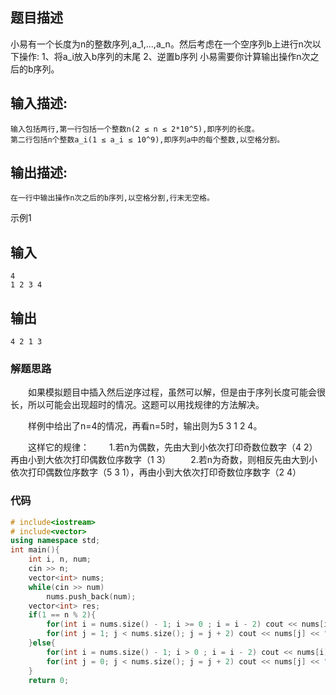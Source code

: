 ## 题目描述

小易有一个长度为n的整数序列,a_1,...,a_n。然后考虑在一个空序列b上进行n次以下操作:
1、将a_i放入b序列的末尾
2、逆置b序列
小易需要你计算输出操作n次之后的b序列。

## 输入描述:

```
输入包括两行,第一行包括一个整数n(2 ≤ n ≤ 2*10^5),即序列的长度。
第二行包括n个整数a_i(1 ≤ a_i ≤ 10^9),即序列a中的每个整数,以空格分割。
```

## 输出描述:

```
在一行中输出操作n次之后的b序列,以空格分割,行末无空格。
```

示例1

## 输入

```
4
1 2 3 4
```

## 输出

```
4 2 1 3
```

### 解题思路

&emsp;&emsp;如果模拟题目中插入然后逆序过程，虽然可以解，但是由于序列长度可能会很长，所以可能会出现超时的情况。这题可以用找规律的方法解决。

&emsp;&emsp;样例中给出了n=4的情况，再看n=5时，输出则为5 3 1 2 4。

&emsp;&emsp;这样它的规律：
&emsp;&emsp;1.若n为偶数，先由大到小依次打印奇数位数字（4 2）再由小到大依次打印偶数位序数字（1 3）
&emsp;&emsp;2.若n为奇数，则相反先由大到小依次打印偶数位序数字（5 3 1），再由小到大依次打印奇数位序数字（2 4）

### 代码
```C++
# include<iostream>
# include<vector>
using namespace std;
int main(){
    int i, n, num; 
    cin >> n;
    vector<int> nums;
    while(cin >> num)
        nums.push_back(num);
    vector<int> res;
    if(1 == n % 2){
        for(int i = nums.size() - 1; i >= 0 ; i = i - 2) cout << nums[i] << " ";
        for(int j = 1; j < nums.size(); j = j + 2) cout << nums[j] << " ";
    }else{
        for(int i = nums.size() - 1; i > 0 ; i = i - 2) cout << nums[i] << " ";
        for(int j = 0; j < nums.size(); j = j + 2) cout << nums[j] << " ";
    }
    return 0;
```